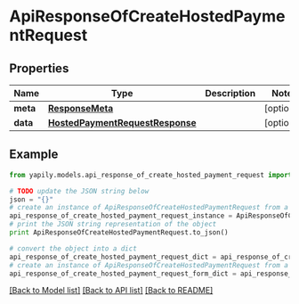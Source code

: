 # ApiResponseOfCreateHostedPaymentRequest


## Properties
Name | Type | Description | Notes
------------ | ------------- | ------------- | -------------
**meta** | [**ResponseMeta**](ResponseMeta.md) |  | [optional] 
**data** | [**HostedPaymentRequestResponse**](HostedPaymentRequestResponse.md) |  | [optional] 

## Example

```python
from yapily.models.api_response_of_create_hosted_payment_request import ApiResponseOfCreateHostedPaymentRequest

# TODO update the JSON string below
json = "{}"
# create an instance of ApiResponseOfCreateHostedPaymentRequest from a JSON string
api_response_of_create_hosted_payment_request_instance = ApiResponseOfCreateHostedPaymentRequest.from_json(json)
# print the JSON string representation of the object
print ApiResponseOfCreateHostedPaymentRequest.to_json()

# convert the object into a dict
api_response_of_create_hosted_payment_request_dict = api_response_of_create_hosted_payment_request_instance.to_dict()
# create an instance of ApiResponseOfCreateHostedPaymentRequest from a dict
api_response_of_create_hosted_payment_request_form_dict = api_response_of_create_hosted_payment_request.from_dict(api_response_of_create_hosted_payment_request_dict)
```
[[Back to Model list]](../README.md#documentation-for-models) [[Back to API list]](../README.md#documentation-for-api-endpoints) [[Back to README]](../README.md)


